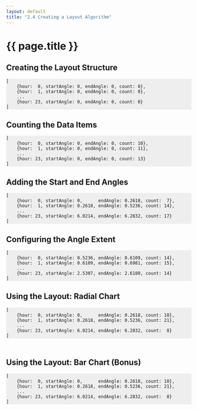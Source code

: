 ```yaml
---
layout: default
title: "2.4 Creating a Layout Algorithm"
---
```


<div>
    <style>
        pre {
            background-color: #eee;
        }
    </style>
</div>


<h1 class="section-title">{{ page.title }}</h1>

<!-- Data Generation Functions -->
<script>
    // Data Generation Functions
    // -------------------------

    // Compute a random interval using an Exponential Distribution
    function randomInterval(avgSeconds) {
        return Math.floor(-Math.log(Math.random()) * 1000 * avgSeconds);
    };

    // Create or extend an array of increasing dates.
    function addData(data, numItems, avgSeconds) {
        // Compute the most recent time in the data array, or create one.
        var n = data.length,
            t = (n > 0) ? data[n - 1].date : new Date();

        // Append items with increasing times in the data array.
        for (var k = 0; k < numItems; k += 1) {
            t = new Date(t.getTime() + randomInterval(avgSeconds));
            data.push({date: t});
        }

        return data;
    }
</script>


<h2 class="section-subtitle">Creating the Layout Structure</h2>

<!-- Sample Output -->
    [
        {hour:  0, startAngle: 0, endAngle: 0, count: 0},
        {hour:  1, startAngle: 0, endAngle: 0, count: 0},
        ...
        {hour: 23, startAngle: 0, endAngle: 0, count: 0}
    ]


<script>
    var radialLayout = function() {

        // Layout function.
        function layout(data) {
            // Create a map to store the data for each hour.
            var hours = d3.range(0, 24),
                gmap = d3.map(),
                grouped = [];

            // Append a data item for each hour, with all the fields set to zero.
            hours.forEach(function(h) {
                gmap.set(h, {hour: h, startAngle: 0, endAngle: 0, count: 0});
            });

            // Copy the values of the map and sort the output data array.
            grouped = gmap.values();
            grouped.sort(function(a, b) { return a.hour > b.hour ? 1 : -1; });
            return grouped;
        }

        // Returns the layout function.
        return layout;
    };
</script>

<script>
    // Create a sample dataset.
    var data = addData([], 300, 20 * 60);

    // Create an instance of the layout function.
    var layout = radialLayout();

    // Compute the ouput data.
    var output01 = layout(data);
</script>


<h2 class="section-subtitle">Counting the Data Items</h2>

    [
        {hour:  0, startAngle: 0, endAngle: 0, count: 10},
        {hour:  1, startAngle: 0, endAngle: 0, count: 11},
        ...
        {hour: 23, startAngle: 0, endAngle: 0, count: 13}
    ]


<script>
    var radialLayout1 = function() {

        // Layout function.
        function layout(data) {
            // Create a map to store the data for each hour.
            var hours = d3.range(0, 24),
                gmap = d3.map(),
                groups = [];

            // Append a data item for each hour, with all the fields set to zero.
            hours.forEach(function(h) {
                gmap.set(h, {hour: h, startAngle: 0, endAngle: 0, count: 0});
            });

            // Count the items belonging to each hour
            data.forEach(function(d) {
                // Get the hour from the date attribute of each data item.
                var hour = d.date.getHours();

                // Get the output data item corresponding to the item hour.
                var value = gmap.get(hour);

                // We increment the count attribute and set the value in the map.
                value.count += 1;
                gmap.set(hour, value);
            });

            // Computation of the output data ...

            // Copy the values of the map and sort the output data array.
            groups = gmap.values();
            groups.sort(function(a, b) { return a.hour > b.hour ? 1 : -1; });
            return groups;
        }

        // Returns the layout function.
        return layout;
    };
</script>

<script>
    // Create an instance of the layout function.
    var layout = radialLayout1();

    // Compute the ouput data.
    var output02 = layout(data);
</script>


<h2 class="section-subtitle">Adding the Start and End Angles</h2>

    [
        {hour:  0, startAngle: 0,      endAngle: 0.2618, count:  7},
        {hour:  1, startAngle: 0.2618, endAngle: 0.5236, count: 14},
        ...
        {hour: 23, startAngle: 6.0214, endAngle: 6.2832, count: 17}
    ]

<script>
    var radialLayout2 = function() {

        // Default Date Accessor
        var value = function(d) { return d.date; }

        // Layout function.
        function layout(data) {
            // Create a map to store the data for each hour.
            var hours = d3.range(0, 24),
                gmap = d3.map(),
                groups = [];

            var itemAngle = 2 * Math.PI / 24;

            // Append a data item for each hour, with all the fields set to zero.
            hours.forEach(function(h) {
                gmap.set(h, {
                    hour: h,
                    startAngle: h * itemAngle,
                    endAngle: (h + 1) * itemAngle,
                    count: 0
                });
            });

            // Count the data items belonging to each hour.
            data.forEach(function(d) {
                // Get the hour of the data item and the corresponding data item.
                var hour = value(d).getHours(),
                    val = gmap.get(hour);

                // Increment the count and set the value in the map.
                val.count += 1;
                gmap.set(hour, val);
            });


            // Copy the values of the map and sort the output data array.
            groups = gmap.values();
            groups.sort(function(a, b) { return a.hour > b.hour ? 1 : -1; });
            return groups;
        }

        // Accessor Methods

        // Date Accessor Function
        layout.value = function(accessorFunction) {
            if (!arguments.length) { return value; }
            value = accessorFunction;
            return layout;
        };

        // Returns the layout function.
        return layout;
    };
</script>

<script>
    // Create and configure an instance of the layout function.
    var layout = radialLayout2()
        .value(function(d) { return d.date; });

    // Compute the ouput data.
    var output03 = layout(data);
</script>


<h2 class="section-subtitle">Configuring the Angle Extent</h2>

<!-- Sample Output -->
    [
        {hour:  0, startAngle: 0.5236, endAngle: 0.6109, count: 14},
        {hour:  1, startAngle: 0.6109, endAngle: 0.6981, count: 15},
        ...
        {hour: 23, startAngle: 2.5307, endAngle: 2.6180, count: 14}
    ]

<script>
    var radialLayout3 = function() {

        var startAngle = 0,
            endAngle = 2 * Math.PI;

        var value = function(d) { return d.date; }

        // Layout function.
        function layout(data) {
            // Create a map to store the data for each hour.
            var hours = d3.range(0, 24),
                gmap = d3.map(),
                groups = [];

            var itemAngle = (endAngle - startAngle) / 24;

            // Append a data item for each hour, with all the fields set to zero.
            hours.forEach(function(h) {
                gmap.set(h, {
                    hour: h,
                    startAngle: startAngle + h * itemAngle,
                    endAngle: startAngle + (h + 1) * itemAngle,
                    count: 0
                });
            });

            // Count the data items belonging to each hour.
            data.forEach(function(d) {
                // Get the hour of the data item and the corresponding data item.
                var hour = value(d).getHours(),
                    val = gmap.get(hour);

                // Increment the count and set the value in the map.
                val.count += 1;
                gmap.set(hour, val);
            });

            // Copy the values of the map and sort the output data array.
            groups = gmap.values();
            groups.sort(function(a, b) { return a.hour > b.hour ? 1 : -1; });
            return groups;
        }

        // Accessor Methods

        // Date Accessor Function
        layout.value = function(accessorFunction) {
            if (!arguments.length) { return value; }
            value = accessorFunction;
            return layout;
        };

        // Angle Extent
        layout.angleExtent = function(value) {
            if (!arguments.length) { return [startAngle, endAngle]; }
            startAngle = value[0];
            endAngle = value[1];
            return layout;
        };

        // Returns the layout function.
        return layout;
    };
</script>


<h2 class="section-subtitle">Using the Layout: Radial Chart</h2>

<!-- Sample Output -->
    [
        {hour:  0, startAngle: 0,      endAngle: 0.2618, count: 10},
        {hour:  1, startAngle: 0.2618, endAngle: 0.5236, count: 21},
        ...
        {hour: 23, startAngle: 6.0214, endAngle: 6.2832, count:  8}
    ]

<div class="chart-example" id="radial-chart" style="padding: 5px;"></div>

<script>
    // Create and configure the layout function.
    var layout = radialLayout3();

    // Compute the ouput data.
    var output04 = layout(data);

    // Radial Chart
    // ------------

    // Visualization Variables
    var width = 670,
        height = 200,
        innerRadius = 30,
        outerRadius = 100;

    // Append a svg element to the div and set its size.
    var svg = d3.select('#radial-chart').append('svg')
        .attr('width', width)
        .attr('height', height);

    // Create the group and translate it to the center.
    var g = svg.append('g')
        .attr('transform', 'translate(' + [width / 2, height / 2] + ')');

    // Compute the radius scale.
    var rScale = d3.scale.sqrt()
        .domain([0, d3.max(output04, function(d) { return d.count; })])
        .range([2, outerRadius - innerRadius]);

    // Create an arc generator.
    var arc = d3.svg.arc()
        .innerRadius(innerRadius)
        .outerRadius(function(d) { return innerRadius + rScale(d.count); });

    // Append the paths to the group.
    g.selectAll('path')
        .data(output04)
        .enter()
        .append('path')
            .attr('d', function(d) { return arc(d); })
            .attr('fill', 'grey')
            .attr('stroke', 'white')
            .attr('stroke-width', 1);
</script>

<h2 class="section-subtitle">Using the Layout: Bar Chart (Bonus)</h2>

<!-- Sample Output -->
    [
        {hour:  0, startAngle: 0,      endAngle: 0.2618, count: 10},
        {hour:  1, startAngle: 0.2618, endAngle: 0.5236, count: 21},
        ...
        {hour: 23, startAngle: 6.0214, endAngle: 6.2832, count:  8}
    ]

<div class="chart-example" id="bar-chart"></div>

<script>
    // Bar Chart
    // ---------

    // Visualization Variables
    var bWidth = 400,
        bHeight = 100;

    var barWidth = bWidth / 24;

    // Append a svg element to the div and set its size.
    var bsvg = d3.select('#bar-chart').append('svg')
        .attr('width', bWidth)
        .attr('height', bHeight);

    // Compute the radius scale.
    var yScale = d3.scale.linear()
        .domain([0, d3.max(output04, function(d) { return d.count; })])
        .range([2, bHeight - 2]);

    // Append the bars
    bsvg.selectAll('rect')
        .data(output04)
        .enter()
            .append('rect')
            .attr('x', function(d, i) { return barWidth * i; })
            .attr('y', function(d) { return bHeight - yScale(d.count); })
            .attr('width', barWidth)
            .attr('height', function(d) { return yScale(d.count); })
            .attr('fill', 'grey')
            .attr('stroke', 'white')
            .attr('stroke-width', 1);
</script>
